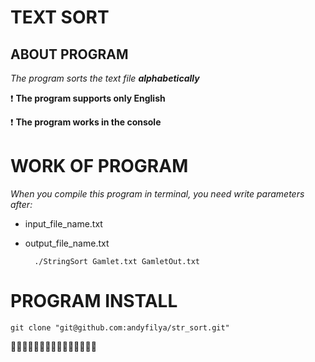# TEXT SORT
## ABOUT PROGRAM
*The program sorts the text file **alphabetically***

:exclamation: **The program supports only English**

:exclamation: **The program works in the console**

# WORK OF PROGRAM
*When you compile this program in terminal, you need write parameters after:*

* input_file_name.txt

* output_file_name.txt






        ./StringSort Gamlet.txt GamletOut.txt

# PROGRAM INSTALL



    git clone "git@github.com:andyfilya/str_sort.git"

:purple_heart::purple_heart::purple_heart::purple_heart::purple_heart::purple_heart::purple_heart::purple_heart::purple_heart::purple_heart::purple_heart::purple_heart::purple_heart::purple_heart::purple_heart: